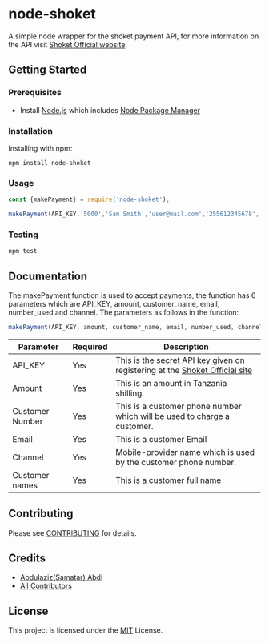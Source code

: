 # node-shoket

A simple node wrapper for the shoket payment API, for more information on the API visit [Shoket Official website](https://developers.shoket.co/).

## Getting Started

### Prerequisites

- Install [Node.js](https://nodejs.org/) which includes [Node Package Manager](https://www.npmjs.com/get-npm)


### Installation
Installing with npm:

```shell
npm install node-shoket
```

### Usage
```js
const {makePayment} = require('node-shoket');

makePayment(API_KEY,'5000','Sam Smith','user@mail.com','255612345678','Halotel');

```

### Testing
```js
npm test
```

## Documentation
The makePayment function is used to accept payments, the function has 6 parameters which are API_KEY, amount, customer_name, email, number_used and channel. 
The parameters as follows in the function:
```js
makePayment(API_KEY, amount, customer_name, email, number_used, channel);
```
| Parameter       | Required | Description                                                                                                 |
|-----------------|----------|-------------------------------------------------------------------------------------------------------------|
| API_KEY         | Yes      | This is the secret API key given on registering at the [Shoket Official site](https://dashboard.shoket.co/) |
| Amount          | Yes      | This is an amount in Tanzania shilling.                                                                     |
| Customer Number | Yes      | This is a customer phone number which will be used to charge a customer.                                    |
| Email           | Yes      | This is a customer Email                                                                                    |
| Channel         | Yes      | Mobile-provider name which is used by the customer phone number.                                            |
| Customer names  | Yes      | This is a customer full name                                                                                |

## Contributing

Please see [CONTRIBUTING](CODE_OF_CONDUCT.md) for details.


## Credits

-   [Abdulaziz(Samatar) Abdi](https://github.com/azeez1776)
-   [All Contributors](../../contributors)


## License

This project is licensed under the [MIT](LICENSE.md) License.
